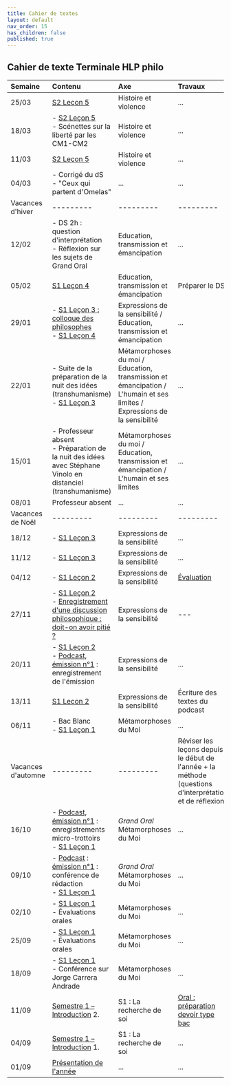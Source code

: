 ```yaml
---
title: Cahier de textes
layout: default
nav_order: 15
has_children: false
published: true
---
```

## Cahier de texte Terminale HLP philo 


| Semaine     | Contenu     |  Axe | Travaux |
| :------------------- | :-------------- | :-------- | :-------- |
| 25/03 | [S2 Leçon 5](../S1L5/S1L5-0-0.html)  | Histoire et violence  | ...  |
| 18/03 | - [S2 Leçon 5](../S1L5/S1L5-0-0.html) <br> - Scénettes sur la liberté par les CM1-CM2  | Histoire et violence  | ...  |
| 11/03 | [S2 Leçon 5](../S1L5/S1L5-0-0.html)  | Histoire et violence  | ...  |
| 04/03 | - Corrigé du dS <br> - "Ceux qui partent d'Omelas"  | ...  | ...  |
| Vacances d'hiver | ---------  | ---------  | ---------  |
| 12/02   | - DS 2h : question d'interprétation <br> - Réflexion sur les sujets de Grand Oral | Education, transmission et émancipation      | ...     |
| 05/02   | [S1 Leçon 4](../S1L4/S1L4-0-0.html) | Education, transmission et émancipation      | Préparer le DS     |
| 29/01   |   - [S1 Leçon 3 : colloque des philosophes](../S1L3/S1L3-0-0.html) <br> - [S1 Leçon 4](../S1L4/S1L4-0-0.html) | Expressions de la sensibilité / Education, transmission et émancipation      | ...     |
| 22/01   |  - Suite de la préparation de la nuit des idées (transhumanisme) <br> - [S1 Leçon 3](../S1L3/S1L3-0-0.html) | Métamorphoses du moi / Education, transmission et émancipation / L'humain et ses limites / Expressions de la sensibilité      | ...     |
| 15/01   | - Professeur absent <br> - Préparation de la nuit des idées avec Stéphane Vinolo en distanciel (transhumanisme)  | Métamorphoses du moi / Education, transmission et émancipation / L'humain et ses limites     | ...     |
| 08/01   | Professeur absent  | ...     | ...     |
| Vacances de Noêl | ---------  | ---------  | ---------  |
|  18/12  | - [S1 Leçon 3](../S1L3/S1L3-0-0.html) | Expressions de la sensibilité | ... |
|  11/12  | - [S1 Leçon 3](../S1L3/S1L3-0-0.html) | Expressions de la sensibilité | ... |
|  04/12  | - [S1 Leçon 2](../S1L2/S1L2-0-0.html)  | Expressions de la sensibilité | [Évaluation](../S1L2/S1L2-3.html#activité-évaluée) |
|  27/11  | - [S1 Leçon 2](../S1L2/S1L2-0-0.html) <br> - [Enregistrement d'une discussion philosophique : doit-on avoir pitié ?](../S1L3/S1L3-0-2.html) | Expressions de la sensibilité | --- |
|  20/11  | - [S1 Leçon 2](../S1L2/S1L2-0-0.html) <br> - [Podcast, émission n°1](../podcast/pod1.html) : enregistrement de l'émission | Expressions de la sensibilité | ... |
|  13/11  |  [S1 Leçon 2](../S1L2/S1L2-0-0.html) | Expressions de la sensibilité | Écriture des textes du podcast |
|  06/11  |  - Bac Blanc <br> - [S1 Leçon 1](../S1L1/S1L1-0-0.html)  | Métamorphoses du Moi | ... |
| Vacances d'automne | ---------  | ---------  | Réviser les leçons depuis le début de l'année + la méthode (questions d'interprétation et de réflexion)     |
| 16/10   | - [Podcast, émission n°1](../podcast/pod1.html) : enregistrements micro-trottoirs <br> - [S1 Leçon 1](../S1L1/S1L1-0-0.html)  | *Grand Oral* <br> Métamorphoses du Moi      | ...     |
| 09/10   | - [Podcast](../podcast/pod0.html) : [émission n°1](../podcast/pod1.html) : conférence de rédaction <br> - [S1 Leçon 1](../S1L1/S1L1-0-0.html)      | *Grand Oral* <br> Métamorphoses du Moi      | ...     |
| 02/10   | - [S1 Leçon 1](../S1L1/S1L1-0-0.html)   <br> - Évaluations orales     | Métamorphoses du Moi     | ...     |
| 25/09   | - [S1 Leçon 1](../S1L1/S1L1-0-0.html)  <br> - Évaluations orales  | Métamorphoses du Moi     | ...     |
| 18/09   | - [S1 Leçon 1](../S1L1/S1L1-0-0.html)  <br> - Conférence sur Jorge Carrera Andrade    | Métamorphoses du Moi     | ...     |
| 11/09   | [Semestre 1 – Introduction](../S1L0/S1L0.html) 2.    | S1 : La recherche de soi     | [Oral : préparation <br> devoir type bac](../S1L0/S1L0-3.html)     |
| 04/09   | [Semestre 1 – Introduction](../S1L0/S1L0.html) 1.    | S1 : La recherche de soi     | ...     |
| 01/09  | [Présentation de l'année](../0_pre/presentation.html) | ...     | ...     |











